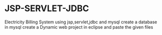 # JSP-SERVLET-JDBC
Electricity Billing System using jsp,servlet,jdbc and mysql
create a database in mysql
create a Dynamic web project in eclipse and paste the given files

